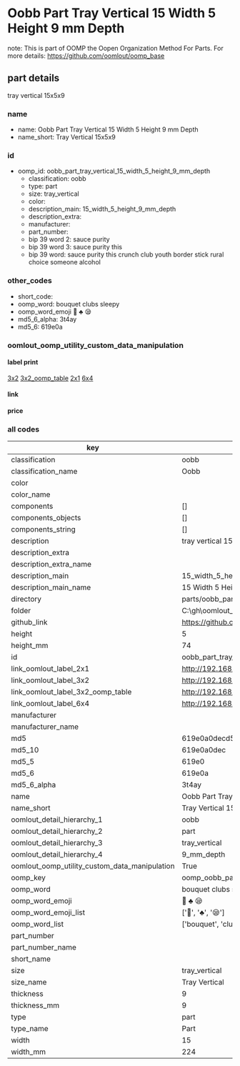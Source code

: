 # Oobb Part Tray Vertical 15 Width 5 Height 9 mm Depth  

note: This is part of OOMP the Oopen Organization Method For Parts. For more details: https://github.com/oomlout/oomp_base

##  part details
  



tray vertical 15x5x9



### name
* name: Oobb Part Tray Vertical 15 Width 5 Height 9 mm Depth
* name_short: Tray Vertical 15x5x9 
### id
* oomp_id: oobb_part_tray_vertical_15_width_5_height_9_mm_depth
  * classification: oobb
  * type: part
  * size: tray_vertical
  * color: 
  * description_main: 15_width_5_height_9_mm_depth
  * description_extra: 
  * manufacturer: 
  * part_number: 
  * bip 39 word 2: sauce purity
  * bip 39 word 3: sauce purity this
  * bip 39 word: sauce purity this crunch club youth border stick rural choice someone alcohol

### other_codes
* short_code: 
* oomp_word: bouquet clubs sleepy
* oomp_word_emoji :bouquet: :clubs: :sleepy:
* md5_6_alpha: 3t4ay
* md5_6: 619e0a






### oomlout_oomp_utility_custom_data_manipulation
#### label print
[3x2](http://192.168.1.245:1112/?label=oomp%203t4ay)
[3x2_oomp_table](http://192.168.1.108:1112/?label=oomp%203t4ay)
[2x1](http://192.168.1.242:1112/?label=oomp%203t4ay)
[6x4](http://192.168.1.55:1112/?label=oomp%203t4ay)    

#### link

                              

#### price







### all codes 
| key | value |  
| --- | --- |  
| classification | oobb |  
| classification_name | Oobb |  
| color |  |  
| color_name |  |  
| components | [] |  
| components_objects | [] |  
| components_string | [] |  
| description | tray vertical 15x5x9 |  
| description_extra |  |  
| description_extra_name |  |  
| description_main | 15_width_5_height_9_mm_depth |  
| description_main_name | 15 Width 5 Height 9 mm Depth |  
| directory | parts/oobb_part_tray_vertical_15_width_5_height_9_mm_depth |  
| folder | C:\gh\oomlout_oobb_version_4_generated_parts\parts\oobb_part_tray_vertical_15_width_5_height_9_mm_depth |  
| github_link | https://github.com/oomlout/oomlout_oomp_part_src/tree/main/parts/oobb_part_tray_vertical_15_width_5_height_9_mm_depth |  
| height | 5 |  
| height_mm | 74 |  
| id | oobb_part_tray_vertical_15_width_5_height_9_mm_depth |  
| link_oomlout_label_2x1 | http://192.168.1.242:1112/?label=oomp%203t4ay |  
| link_oomlout_label_3x2 | http://192.168.1.245:1112/?label=oomp%203t4ay |  
| link_oomlout_label_3x2_oomp_table | http://192.168.1.108:1112/?label=oomp%203t4ay |  
| link_oomlout_label_6x4 | http://192.168.1.55:1112/?label=oomp%203t4ay |  
| manufacturer |  |  
| manufacturer_name |  |  
| md5 | 619e0a0decd5a33bfd96134fc1ab95fc |  
| md5_10 | 619e0a0dec |  
| md5_5 | 619e0 |  
| md5_6 | 619e0a |  
| md5_6_alpha | 3t4ay |  
| name | Oobb Part Tray Vertical 15 Width 5 Height 9 mm Depth |  
| name_short | Tray Vertical 15x5x9  |  
| oomlout_detail_hierarchy_1 | oobb |  
| oomlout_detail_hierarchy_2 | part |  
| oomlout_detail_hierarchy_3 | tray_vertical |  
| oomlout_detail_hierarchy_4 | 9_mm_depth |  
| oomlout_oomp_utility_custom_data_manipulation | True |  
| oomp_key | oomp_oobb_part_tray_vertical_15_width_5_height_9_mm_depth |  
| oomp_word | bouquet clubs sleepy |  
| oomp_word_emoji | :bouquet: :clubs: :sleepy: |  
| oomp_word_emoji_list | [':bouquet:', ':clubs:', ':sleepy:'] |  
| oomp_word_list | ['bouquet', 'clubs', 'sleepy'] |  
| part_number |  |  
| part_number_name |  |  
| short_name |  |  
| size | tray_vertical |  
| size_name | Tray Vertical |  
| thickness | 9 |  
| thickness_mm | 9 |  
| type | part |  
| type_name | Part |  
| width | 15 |  
| width_mm | 224 |  

